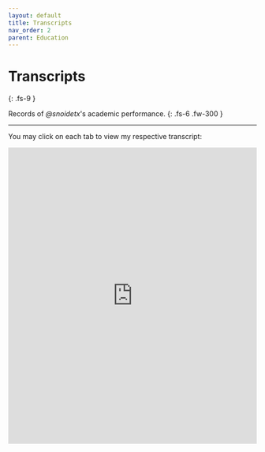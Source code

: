 ```yaml
---
layout: default
title: Transcripts
nav_order: 2
parent: Education
---
```


# Transcripts
{: .fs-9 }

Records of *@snoidetx*'s academic performance.
{: .fs-6 .fw-300 }

---

You may click on each tab to view my respective transcript:

<div class="iframe-pdf-wrapper">
  <iframe src="https://drive.google.com/viewerng/viewer?embedded=true&url=https://raw.githubusercontent.com/snoidetx/Snoidepaedia/main/docs/education/pdf/transcript.pdf" width="100%" height="600" frameborder="0" scrolling="auto"></iframe>
</div>
